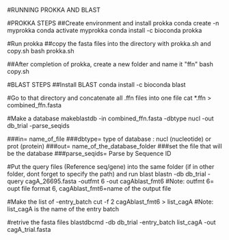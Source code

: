 #RUNNING PROKKA AND BLAST

#PROKKA STEPS
##Create environment and install prokka
conda create -n myprokka
conda activate myprokka
conda install -c bioconda prokka

#Run prokka
##copy the fasta files into the directory with prokka.sh and copy.sh
bash prokka.sh 

##After completion of prokka, create a new folder and name it "ffn"
bash copy.sh

#BLAST STEPS
##Install BLAST
conda install -c bioconda blast

#Go to that directory and concatenate all .ffn files into one file
cat *.ffn > combined_ffn.fasta

#Make a database 
makeblastdb -in combined_ffn.fasta -dbtype nucl -out db_trial -parse_seqids

###in= name_of_file
###dbtype= type of database : nucl (nucleotide) or prot (protein)
###out= name_of_the_database_folder
###set the file that will be the database 
###parse_seqids= Parse by Sequence ID

#Put the query files (Reference seq/gene) into the same folder (if in other folder, dont forget to specify the path) and run blast
blastn -db db_trial  -query cagA_26695.fasta -outfmt 6 -out cagAblast_fmt6
#Note: outfmt 6= oupt file format 6, cagAblast_fmt6=name of the output file

#Make the list of -entry_batch
cut -f 2 cagAblast_fmt6 > list_cagA
#Note: list_cagA is the name of the entry batch

#retrive the fasta files 
blastdbcmd -db db_trial -entry_batch list_cagA -out cagA_trial.fasta

